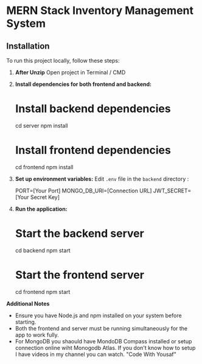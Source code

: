 # MERN Stack Inventory Management System

## Installation
To run this project locally, follow these steps:

1. **After Unzip**
   Open project in Terminal / CMD

2. **Install dependencies for both frontend and backend:**

   # Install backend dependencies
   cd server
   npm install

   # Install frontend dependencies
   cd frontend
   npm install

3. **Set up environment variables:**
   Edit `.env` file in the `backend` directory :

   PORT=[Your Port]
   MONGO_DB_URI=[Connection URL]
   JWT_SECRET=[Your Secret Key]


4. **Run the application:**
   
   # Start the backend server
   cd backend
   npm start

   # Start the frontend server
   cd frontend
   npm start


**Additional Notes**

   - Ensure you have Node.js and npm installed on your system before starting.
   - Both the frontend and server must be running simultaneously for the app to work fully.
   - For MongoDB you shaould have MondoDB Compass installed or setup connection online wiht  Monogodb Atlas. If you don't know how to setup I have videos in my channel you can watch. "Code With Yousaf"
